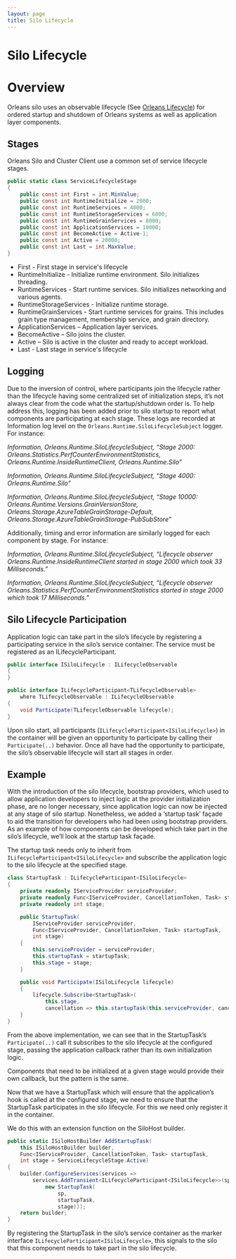 ```yaml
---
layout: page
title: Silo Lifecycle
---
```


# Silo Lifecycle

# Overview

Orleans silo uses an observable lifecycle (See [Orleans Lifecycle](../implementation/orleans_lifecycle.md)) for ordered startup and shutdown of Orleans systems as well as application layer components.

## Stages

Orleans Silo and Cluster Client use a common set of service lifecycle stages.

```csharp
public static class ServiceLifecycleStage
{
    public const int First = int.MinValue;
    public const int RuntimeInitialize = 2000;
    public const int RuntimeServices = 4000;
    public const int RuntimeStorageServices = 6000;
    public const int RuntimeGrainServices = 8000;
    public const int ApplicationServices = 10000;
    public const int BecomeActive = Active-1;
    public const int Active = 20000;
    public const int Last = int.MaxValue;
}
```

- First - First stage in service's lifecycle
- RuntimeInitialize - Initialize runtime environment.  Silo initializes threading.
- RuntimeServices - Start runtime services.  Silo initializes networking and various agents.
- RuntimeStorageServices - Initialize runtime storage.
- RuntimeGrainServices - Start runtime services for grains.  This includes grain type management, membership service, and grain directory.
- ApplicationServices – Application layer services.
- BecomeActive – Silo joins the cluster.
- Active – Silo is active in the cluster and ready to accept workload.
- Last - Last stage in service's lifecycle

## Logging

Due to the inversion of control, where participants join the lifecycle rather than the lifecycle having some centralized set of initialization steps, it’s not always clear from the code what the startup/shutdown order is.
To help address this, logging has been added prior to silo startup to report what components are participating at each stage.
These logs are recorded at Information log level on the `Orleans.Runtime.SiloLifecycleSubject` logger.  For instance:

_Information, Orleans.Runtime.SiloLifecycleSubject, “Stage 2000: Orleans.Statistics.PerfCounterEnvironmentStatistics, Orleans.Runtime.InsideRuntimeClient, Orleans.Runtime.Silo”_

_Information, Orleans.Runtime.SiloLifecycleSubject, “Stage 4000: Orleans.Runtime.Silo”_

_Information, Orleans.Runtime.SiloLifecycleSubject, “Stage 10000: Orleans.Runtime.Versions.GrainVersionStore, Orleans.Storage.AzureTableGrainStorage-Default, Orleans.Storage.AzureTableGrainStorage-PubSubStore”_

Additionally, timing and error information are similarly logged for each component by stage.  For instance:

_Information, Orleans.Runtime.SiloLifecycleSubject, “Lifecycle observer Orleans.Runtime.InsideRuntimeClient started in stage 2000 which took 33 Milliseconds.”_

_Information, Orleans.Runtime.SiloLifecycleSubject, “Lifecycle observer Orleans.Statistics.PerfCounterEnvironmentStatistics started in stage 2000 which took 17 Milliseconds.”_

## Silo Lifecycle Participation

Application logic can take part in the silo’s lifecycle by registering a participating service in the silo’s service container.  The service must be registered as an ILifecycleParticipant<ISiloLifecycle>.

```csharp
public interface ISiloLifecycle : ILifecycleObservable
{
}

public interface ILifecycleParticipant<TLifecycleObservable>
    where TLifecycleObservable : ILifecycleObservable
{
    void Participate(TLifecycleObservable lifecycle);
}
```

Upon silo start, all participants (`ILifecycleParticipant<ISiloLifecycle>`) in the container will be given an opportunity to participate by calling their `Participate(..)` behavior.
Once all have had the opportunity to participate, the silo’s observable lifecycle will start all stages in order.

## Example

With the introduction of the silo lifecycle, bootstrap providers, which used to allow application developers to inject logic at the provider initialization phase, are no longer necessary, since application logic can now be injected at any stage of silo startup.
Nonetheless, we added a ‘startup task’ façade to aid the transition for developers who had been using bootstrap providers.
As an example of how components can be developed which take part in the silo’s lifecycle, we’ll look at the startup task façade.

The startup task needs only to inherit from `ILifecycleParticipant<ISiloLifecycle>` and subscribe the application logic to the silo lifecycle at the specified stage.

```csharp
class StartupTask : ILifecycleParticipant<ISiloLifecycle>
{
    private readonly IServiceProvider serviceProvider;
    private readonly Func<IServiceProvider, CancellationToken, Task> startupTask;
    private readonly int stage;

    public StartupTask(
        IServiceProvider serviceProvider,
        Func<IServiceProvider, CancellationToken, Task> startupTask,
        int stage)
    {
        this.serviceProvider = serviceProvider;
        this.startupTask = startupTask;
        this.stage = stage;
    }

    public void Participate(ISiloLifecycle lifecycle)
    {
        lifecycle.Subscribe<StartupTask>(
            this.stage,
            cancellation => this.startupTask(this.serviceProvider, cancellation));
    }
}
```

From the above implementation, we can see that in the StartupTask’s `Participate(..)` call it subscribes to the silo lifecycle at the configured stage, passing the application callback rather than its own initialization logic.

Components that need to be initialized at a given stage would provide their own callback, but the pattern is the same.

Now that we have a StartupTask which will ensure that the application’s hook is called at the configured stage, we need to ensure that the StartupTask participates in the silo lifecycle.
For this we need only register it in the container.

We do this with an extension function on the SiloHost builder.

```csharp
public static ISiloHostBuilder AddStartupTask(
    this ISiloHostBuilder builder,
    Func<IServiceProvider, CancellationToken, Task> startupTask,
    int stage = ServiceLifecycleStage.Active)
{
    builder.ConfigureServices(services =>
        services.AddTransient<ILifecycleParticipant<ISiloLifecycle>>(sp =>
            new StartupTask(
                sp,
                startupTask,
                stage)));
    return builder;
}
```

By registering the StartupTask in the silo’s service container as the marker interface `ILifecycleParticipant<ISiloLifecycle>`, this signals to the silo that this component needs to take part in the silo lifecycle.
